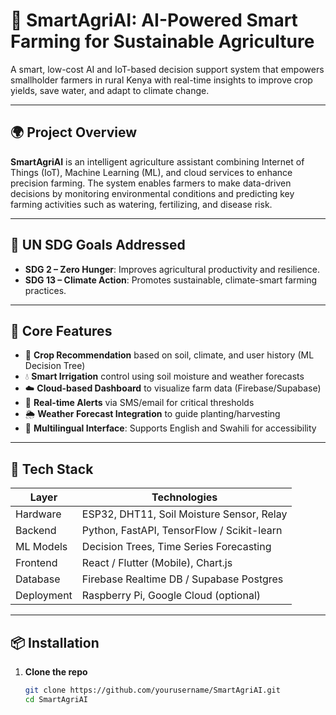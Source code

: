 # 🌱 SmartAgriAI: AI-Powered Smart Farming for Sustainable Agriculture

A smart, low-cost AI and IoT-based decision support system that empowers smallholder farmers in rural Kenya with real-time insights to improve crop yields, save water, and adapt to climate change.

---

## 🌍 Project Overview

**SmartAgriAI** is an intelligent agriculture assistant combining Internet of Things (IoT), Machine Learning (ML), and cloud services to enhance precision farming. The system enables farmers to make data-driven decisions by monitoring environmental conditions and predicting key farming activities such as watering, fertilizing, and disease risk.

---

## 🎯 UN SDG Goals Addressed

- **SDG 2 – Zero Hunger**: Improves agricultural productivity and resilience.
- **SDG 13 – Climate Action**: Promotes sustainable, climate-smart farming practices.

---

## 🧠 Core Features

- 🌾 **Crop Recommendation** based on soil, climate, and user history (ML Decision Tree)
- 💧 **Smart Irrigation** control using soil moisture and weather forecasts
- ☁️ **Cloud-based Dashboard** to visualize farm data (Firebase/Supabase)
- 🔔 **Real-time Alerts** via SMS/email for critical thresholds
- 🌦️ **Weather Forecast Integration** to guide planting/harvesting
- 📱 **Multilingual Interface**: Supports English and Swahili for accessibility

---

## 🔧 Tech Stack

| Layer           | Technologies                              |
|----------------|--------------------------------------------|
| Hardware        | ESP32, DHT11, Soil Moisture Sensor, Relay |
| Backend         | Python, FastAPI, TensorFlow / Scikit-learn |
| ML Models       | Decision Trees, Time Series Forecasting   |
| Frontend        | React / Flutter (Mobile), Chart.js        |
| Database        | Firebase Realtime DB / Supabase Postgres  |
| Deployment      | Raspberry Pi, Google Cloud (optional)     |

---

## 📦 Installation

1. **Clone the repo**
   ```bash
   git clone https://github.com/yourusername/SmartAgriAI.git
   cd SmartAgriAI
